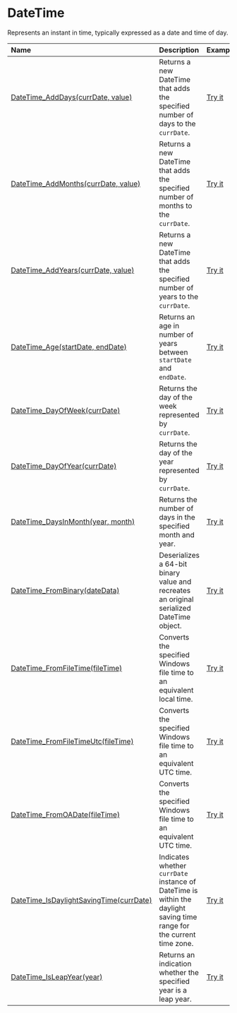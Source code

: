 # DateTime

Represents an instant in time, typically expressed as a date and time of day.

| Name | Description | Example |
| :--- | :---------- | :------ |
| [DateTime_AddDays(currDate, value)](/datetime-add-days) | Returns a new DateTime that adds the specified number of days to the `currDate`. | [Try it]()|
| [DateTime_AddMonths(currDate, value)](/datetime-add-months) | Returns a new DateTime that adds the specified number of months to the `currDate`. | [Try it]()|
| [DateTime_AddYears(currDate, value)](/datetime-add-years) | Returns a new DateTime that adds the specified number of years to the `currDate`. | [Try it]()|
| [DateTime_Age(startDate, endDate)](/datetime-age) | Returns an age in number of years between `startDate` and `endDate`. | [Try it]()|
| [DateTime_DayOfWeek(currDate)](/datetime-dayofweek) | Returns the day of the week represented by `currDate`. | [Try it]()|
| [DateTime_DayOfYear(currDate)](/datetime-dayofyear) | Returns the day of the year represented by `currDate`. | [Try it]()|
| [DateTime_DaysInMonth(year, month)](/datetime-days-in-month) | Returns the number of days in the specified month and year. | [Try it]()|
| [DateTime_FromBinary(dateData)](/datetime-from-binary) | Deserializes a 64-bit binary value and recreates an original serialized DateTime object. | [Try it]()|
| [DateTime_FromFileTime(fileTime)](/datetime-from-file-time) | Converts the specified Windows file time to an equivalent local time. | [Try it]()|
| [DateTime_FromFileTimeUtc(fileTime)](/datetime-from-file-time-utc) | Converts the specified Windows file time to an equivalent UTC time. | [Try it]()|
| [DateTime_FromOADate(fileTime)](/datetime-from-oadate) | Converts the specified Windows file time to an equivalent UTC time. | [Try it]()|
| [DateTime_IsDaylightSavingTime(currDate)](/datetime-isdaylight-saving-time) | Indicates whether `currDate` instance of DateTime is within the daylight saving time range for the current time zone. | [Try it]()|
| [DateTime_IsLeapYear(year)](/datetime-isleap-year) | Returns an indication whether the specified year is a leap year. | [Try it]()|

